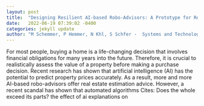 ```yaml
---
layout: post
title:  "Designing Resilient AI-based Robo-Advisors: A Prototype for Real Estate Appraisal"
date:   2022-06-19 07:39:02 -0400
categories: jekyll update
author: "M Schemmer, P Hemmer, N Khl, S Schfer -  Systems and Technology, 1st-3rd June , 2022"
---
```

For most people, buying a home is a life-changing decision that involves financial obligations for many years into the future. Therefore, it is crucial to realistically assess the value of a property before making a purchase decision. Recent research has shown that artificial intelligence (AI) has the potential to predict property prices accurately. As a result, more and more AI-based robo-advisors offer real estate estimation advice. However, a recent scandal has shown that automated algorithms  Cites: Does the whole exceed its parts? the effect of ai explanations on